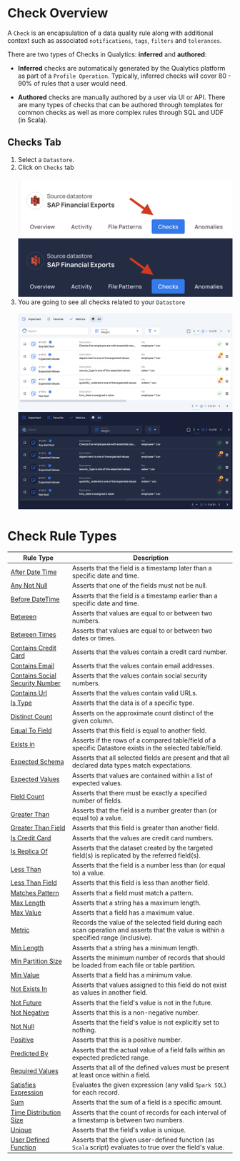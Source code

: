 # Check Overview

A `Check` is an encapsulation of a data quality rule along with additional context such as associated `notifications`, `tags`, `filters` and `tolerances`.

There are two types of Checks in Qualytics: **inferred** and **authored**:

* **Inferred** checks are automatically generated by the Qualytics platform as part of a `Profile Operation`. Typically, inferred checks will cover 80 - 90% of rules that a user would need.

* **Authored** checks are manually authored by a user via UI or API. There are many types of checks that can be authored through templates for common checks as well as more complex rules through SQL and UDF (in Scala).

## Checks Tab

1.  Select a `Datastore`.
2.  Click on `Checks` tab  <br><br>
    ![Screenshot](../assets/checks/checks-tab-light.png#only-light)
    ![Screenshot](../assets/checks/checks-tab-dark.png#only-dark)
3. You are going to see all checks related to your `Datastore` <br><br>
    ![Screenshot](../assets/checks/all-quality-checks-light.png#only-light)
    ![Screenshot](../assets/checks/all-quality-checks-dark.png#only-dark)


# Check Rule Types

| Rule Type                                               | Description                                                                                         |
|---------------------------------------------------------|-----------------------------------------------------------------------------------------------------|
| [After Date Time](../checks/after-date-check.md)  | Asserts that the field is a timestamp later than a specific date and time.                          |
| [Any Not Null](../checks/any-not-null-check.md)        | Asserts that one of the fields must not be null.                                                     |
| [Before DateTime](../checks/before-date-time-check.md) | Asserts that the field is a timestamp earlier than a specific date and time.                        |
| [Between](../checks/between-check.md)                  | Asserts that values are equal to or between two numbers.                                            |
| [Between Times](../checks/between-times-check.md)      | Asserts that values are equal to or between two dates or times.                                     |
| [Contains Credit Card](../checks/contains-credit-card-check.md)| Asserts that the values contain a credit card number.                                               |
| [Contains Email](../checks/contains-email-check.md)    | Asserts that the values contain email addresses.                                                    |
| [Contains Social Security Number](../checks/contains-social-security-number-check.md)| Asserts that the values contain social security numbers.                                  |
| [Contains Url](../checks/contains-url.md)        | Asserts that the values contain valid URLs.                                                         |
| [Is Type](../checks/is-type-check.md)              | Asserts that the data is of a specific type.                                                        |
| [Distinct Count](../checks/distinct-count-check.md)    | Asserts on the approximate count distinct of the given column.                                       |
| [Equal To Field](../checks/equal-to-field-check.md)    | Asserts that this field is equal to another field.                                                  |
| [Exists in](../checks/exists-in-check.md)              | Asserts if the rows of a compared table/field of a specific Datastore exists in the selected table/field.|
| [Expected Schema](../checks/expected-schema-check.md)  | Asserts that all selected fields are present and that all declared data types match expectations.                                  |
| [Expected Values](../checks/expected-values-check.md)  | Asserts that values are contained within a list of expected values.                                  |
| [Field Count](../checks/field-count-check.md)          | Asserts that there must be exactly a specified number of fields.                                     |
| [Greater Than](../checks/greater-than-check.md)        | Asserts that the field is a number greater than (or equal to) a value.                               |
| [Greater Than Field](../checks/greater-than-field-check.md)| Asserts that this field is greater than another field.                                               |
| [Is Credit Card](../checks/is-credit-card-check.md)    | Asserts that the values are credit card numbers.                                                     |
| [Is Replica Of](../checks/is-replica-of-check.md)      | Asserts that the dataset created by the targeted field(s) is replicated by the referred field(s).      |
| [Less Than](../checks/less-than-check.md)              | Asserts that the field is a number less than (or equal to) a value.                                  |
| [Less Than Field](../checks/less-than-field-check.md)  | Asserts that this field is less than another field.                                                  |
| [Matches Pattern](../checks/matches-pattern-check.md)  | Asserts that a field must match a pattern.                                                           |
| [Max Length](../checks/max-length-check.md)            | Asserts that a string has a maximum length.                                                          |
| [Max Value](../checks/max-value-check.md)              | Asserts that a field has a maximum value.                                                            |
| [Metric](../checks/metric-check.md)                    | Records the value of the selected field during each scan operation and asserts that the value is within a specified range (inclusive).|
| [Min Length](../checks/min-length-check.md)            | Asserts that a string has a minimum length.                                                          |
| [Min Partition Size](../checks/min-partition-size-check.md)| Asserts the minimum number of records that should be loaded from each file or table partition.       |
| [Min Value](../checks/min-value-check.md)              | Asserts that a field has a minimum value.                                                            |
| [Not Exists In](../checks/not-exists-in-check.md)        | Asserts that values assigned to this field do not exist as values in another field.                  |
| [Not Future](../checks/not-future-check.md)            | Asserts that the field's value is not in the future.                                                 |
| [Not Negative](../checks/not-negative-check.md)        | Asserts that this is a non-negative number.                                                          |
| [Not Null](../checks/not-null-check.md)                | Asserts that the field's value is not explicitly set to nothing.                                     |
| [Positive](../checks/positive-check.md)                | Asserts that this is a positive number.                                                              |
| [Predicted By](../checks/predicted-by-check.md)        | Asserts that the actual value of a field falls within an expected predicted range.                   |
| [Required Values](../checks/required-values-check.md)  | Asserts that all of the defined values must be present at least once within a field.                 |
| [Satisfies Expression](../checks/satisfies-expression-check.md)| Evaluates the given expression (any valid `Spark SQL`) for each record.                              |
| [Sum](../checks/sum-check.md)                          | Asserts that the sum of a field is a specific amount.                                                |
| [Time Distribution Size](../checks/time-distribution-size-check.md) | Asserts that the count of records for each interval of a timestamp is between two numbers.           |
| [Unique](../checks/unique-check.md)                    | Asserts that the field's value is unique.                                                            |
| [User Defined Function](../checks/user-defined-function-check.md)| Asserts that the given user-defined function (as `Scala` script) evaluates to true over the field's value.|


